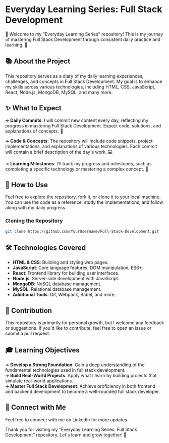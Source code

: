 # Everyday Learning Series: Full Stack Development

👋 Welcome to my "Everyday Learning Series" repository! This is my journey of mastering Full Stack Development through consistent daily practice and learning. 🌟

## 📚 About the Project
This repository serves as a diary of my daily learning experiences, challenges, and concepts in Full Stack Development. My goal is to enhance my skills across various technologies, including HTML, CSS, JavaScript, React, Node.js, MongoDB, MySQL, and many more.

## ✨ What to Expect
➔ **Daily Commits**: I will commit new content every day, reflecting my progress in mastering Full Stack Development. Expect code, solutions, and explanations of concepts. 📅

➔ **Code & Concepts**: The repository will include code snippets, project implementations, and explanations of various technologies. Each commit will contain a brief description of the day's work. 💻

➔ **Learning Milestones**: I'll track my progress and milestones, such as completing a specific technology or mastering a complex concept. 🎯

## 🚀 How to Use
Feel free to explore the repository, fork it, or clone it to your local machine. You can use the code as a reference, study the implementations, and follow along with my daily progress.

### Cloning the Repository
```bash
git clone https://github.com/YourUsername/Full-Stack-Development.git
```

## 🛠️ Technologies Covered
- **HTML & CSS**: Building and styling web pages.
- **JavaScript**: Core language features, DOM manipulation, ES6+.
- **React**: Frontend library for building user interfaces.
- **Node.js**: Server-side development with JavaScript.
- **MongoDB**: NoSQL database management.
- **MySQL**: Relational database management.
- **Additional Tools**: Git, Webpack, Babel, and more.

## 📝 Contribution
This repository is primarily for personal growth, but I welcome any feedback or suggestions. If you'd like to contribute, feel free to open an issue or submit a pull request.

## 🎓 Learning Objectives
➔ **Develop a Strong Foundation**: Gain a deep understanding of the fundamental technologies used in full stack development.  
➔ **Build Real-World Projects**: Apply what I learn by building projects that simulate real-world applications.  
➔ **Master Full Stack Development**: Achieve proficiency in both frontend and backend development to become a well-rounded full stack developer.

## 🌟 Connect with Me
Feel free to connect with me on LinkedIn for more updates.

Thank you for visiting my "Everyday Learning Series: Full Stack Development" repository. Let's learn and grow together! 🚀
